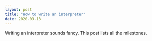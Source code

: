 ```yaml
---
layout: post
title: "How to write an interpreter"
date: 2020-03-13
---
```


Writing an interpreter sounds fancy. This post lists all the milestones.
